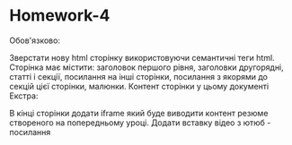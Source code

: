 # Homework-4
Обов'язково:

Зверстати нову html сторінку використовуючи семантичні теги html. Сторінка має містити: заголовок першого рівня, заголовки другорядні, статті і секції, посилання на інші сторінки, посилання з якорями до секцій цієї сторінки, малюнки.
Контент сторінки у цьому документі 
Екстра:

В кінці сторінки додати iframe  який буде виводити контент резюме створеного на попередньому уроці.
Додати вставку відео з ютюб - посилання 
